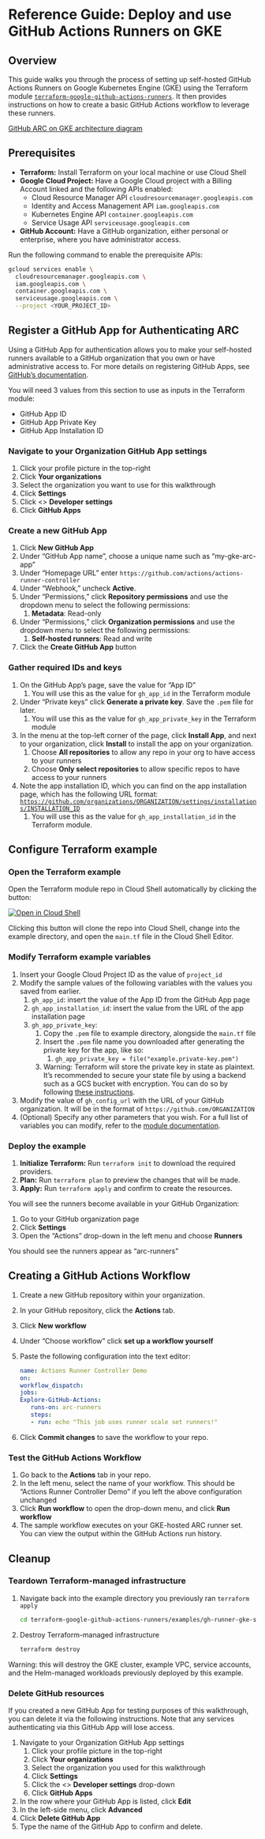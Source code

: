 # Reference Guide: Deploy and use GitHub Actions Runners on GKE

## Overview

This guide walks you through the process of setting up self-hosted GitHub
Actions Runners on Google Kubernetes Engine (GKE) using the Terraform module
[`terraform-google-github-actions-runners`](https://github.com/terraform-google-modules/terraform-google-github-actions-runners).
It then provides instructions on how to create a basic GitHub Actions workflow
to leverage these runners.

[GitHub ARC on GKE architecture diagram](./gh-runners-gke.png)

## Prerequisites

*   **Terraform:** Install Terraform on your local machine or use Cloud Shell  
*   **Google Cloud Project:** Have a Google Cloud project with a Billing Account
    linked and the following APIs enabled:  
    *   Cloud Resource Manager API `cloudresourcemanager.googleapis.com`  
    *   Identity and Access Management API `iam.googleapis.com`  
    *   Kubernetes Engine API `container.googleapis.com`  
    *   Service Usage API `serviceusage.googleapis.com`  
*   **GitHub Account:** Have a GitHub organization, either personal or
    enterprise, where you have administrator access.

Run the following command to enable the prerequisite APIs:

```bash
gcloud services enable \
  cloudresourcemanager.googleapis.com \
  iam.googleapis.com \
  container.googleapis.com \
  serviceusage.googleapis.com \
  --project <YOUR_PROJECT_ID>
```

## Register a GitHub App for Authenticating ARC

Using a GitHub App for authentication allows you to make your self-hosted
runners available to a GitHub organization that you own or have administrative
access to. For more details on registering GitHub Apps, see [GitHub’s documentation](https://docs.github.com/en/apps/creating-github-apps/registering-a-github-app/registering-a-github-app).

You will need 3 values from this section to use as inputs in the Terraform module:

*   GitHub App ID  
*   GitHub App Private Key  
*   GitHub App Installation ID

### Navigate to your Organization GitHub App settings

1.  Click your profile picture in the top-right  
2.  Click **Your organizations**  
3.  Select the organization you want to use for this walkthrough  
4.  Click **Settings**  
5.  Click \<\> **Developer settings**  
6.  Click **GitHub Apps**

### Create a new GitHub App

1.  Click **New GitHub App**
2.  Under “GitHub App name”, choose a unique name such as “my-gke-arc-app”
3.  Under “Homepage URL” enter `https://github.com/actions/actions-runner-controller`
4.  Under “Webhook,” uncheck **Active**.  
5.  Under “Permissions,” click **Repository permissions** and use the dropdown
    menu to select the following permissions:
    1.  **Metadata**: Read-only
6.  Under “Permissions,” click **Organization permissions** and use the dropdown
    menu to select the following permissions:
    1.  **Self-hosted runners**: Read and write
7.  Click the **Create GitHub App** button

### Gather required IDs and keys

1.  On the GitHub App’s page, save the value for “App ID”
    1.  You will use this as the value for `gh_app_id` in the Terraform module
2.  Under “Private keys” click **Generate a private key**. Save the `.pem` file
    for later.
    1.  You will use this as the value for `gh_app_private_key` in the Terraform
        module
3.  In the menu at the top-left corner of the page, click **Install App**, and
    next to your organization, click **Install** to install the app on your organization.
    1.  Choose **All repositories** to allow any repo in your org to have access
        to your runners
    2.  Choose **Only select repositories** to allow specific repos to have
        access to your runners
4.  Note the app installation ID, which you can find on the app installation
    page, which has the following URL format: [`https://github.com/organizations/ORGANIZATION/settings/installations/INSTALLATION_ID`](https://github.com/organizations/ORGANIZATION/settings/installations/INSTALLATION_ID)
    1.  You will use this as the value for `gh_app_installation_id` in the
        Terraform module.

## Configure Terraform example

### Open the Terraform example

Open the Terraform module repo in Cloud Shell automatically by clicking the button:

[![Open in Cloud Shell](https://gstatic.com/cloudssh/images/open-btn.svg)](https://shell.cloud.google.com/cloudshell/editor?cloudshell_git_repo=https%3A%2F%2Fgithub.com%2Fterraform-google-modules%2Fterraform-google-github-actions-runners&cloudshell_git_branch=master&cloudshell_open_in_editor=examples%2Fgh-runner-gke-simple%2Fmain.tf&cloudshell_workspace=examples%2Fgh-runner-gke-simple)

Clicking this button will clone the repo into Cloud Shell, change into the
example directory, and open the `main.tf` file in the Cloud Shell Editor.

### Modify Terraform example variables

1.  Insert your Google Cloud Project ID as the value of `project_id`
2.  Modify the sample values of the following variables with the values you
    saved from earlier.
    1.  `gh_app_id`: insert the value of the App ID from the GitHub App page
    2.  `gh_app_installation_id`: insert the value from the URL of the app
        installation page
    3.  `gh_app_private_key`:
        1.  Copy the `.pem` file to example directory, alongside the `main.tf` file
        2.  Insert the `.pem` file name you downloaded after generating the
            private key for the app, like so:
            1.  `gh_app_private_key = file("example.private-key.pem")`
        3.  Warning: Terraform will store the private key in state as plaintext.
            It’s recommended to secure your state file by using a backend such
            as a GCS bucket with encryption. You can do so by following [these instructions](https://cloud.google.com/docs/terraform/best-practices/security).
3.  Modify the value of `gh_config_url` with the URL of your GitHub
    organization. It will be in the format of `https://github.com/ORGANIZATION`
4.  (Optional) Specify any other parameters that you wish. For a full list of
    variables you can modify, refer to the [module documentation](https://github.com/terraform-google-modules/terraform-google-github-actions-runners/tree/master/modules/gh-runner-gke#inputs).

### Deploy the example

1.  **Initialize Terraform:** Run `terraform init` to download the required providers.
2.  **Plan:** Run `terraform plan` to preview the changes that will be made.
3.  **Apply:** Run `terraform apply` and confirm to create the resources.

You will see the runners become available in your GitHub Organization:

1.  Go to your GitHub organization page
2.  Click **Settings**
3.  Open the “Actions” drop-down in the left menu and choose **Runners**

You should see the runners appear as “arc-runners”

## Creating a GitHub Actions Workflow

1.  Create a new GitHub repository within your organization.  
2.  In your GitHub repository, click the **Actions** tab.  
3.  Click **New workflow**  
4.  Under “Choose workflow” click **set up a workflow yourself**
5.  Paste the following configuration into the text editor:

    ```yaml
    name: Actions Runner Controller Demo
    on:
    workflow_dispatch:
    jobs:
    Explore-GitHub-Actions:
       runs-on: arc-runners
       steps:
       - run: echo "This job uses runner scale set runners!"
    ```

6.  Click **Commit changes** to save the workflow to your repo.

### Test the GitHub Actions Workflow

1.  Go back to the **Actions** tab in your repo.  
2.  In the left menu, select the name of your workflow. This should be “Actions
    Runner Controller Demo” if you left the above configuration unchanged
3.  Click **Run workflow** to open the drop-down menu, and click
    **Run workflow**  
4.  The sample workflow executes on your GKE-hosted ARC runner set. You can view
    the output within the GitHub Actions run history.

## Cleanup

### Teardown Terraform-managed infrastructure

1.  Navigate back into the example directory you previously ran `terraform apply`

    ```bash
    cd terraform-google-github-actions-runners/examples/gh-runner-gke-simple/
    ```

2.  Destroy Terraform-managed infrastructure

    ```bash
    terraform destroy
    ```

Warning: this will destroy the GKE cluster, example VPC, service accounts, and
the Helm-managed workloads previously deployed by this example.

### Delete GitHub resources

If you created a new GitHub App for testing purposes of this walkthrough, you
can delete it via the following instructions. Note that any services
authenticating via this GitHub App will lose access.

1.  Navigate to your Organization GitHub App settings  
    1.  Click your profile picture in the top-right  
    2.  Click **Your organizations**  
    3.  Select the organization you used for this walkthrough  
    4.  Click **Settings**  
    5.  Click the \<\> **Developer settings** drop-down  
    6.  Click **GitHub Apps**  
2.  In the row where your GitHub App is listed, click **Edit**  
3.  In the left-side menu, click **Advanced**  
4.  Click **Delete GitHub App**  
5.  Type the name of the GitHub App to confirm and delete.
